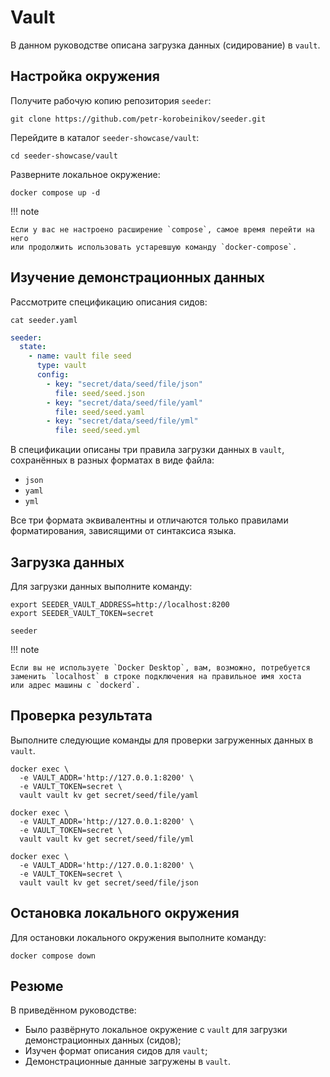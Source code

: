 # Vault

В данном руководстве описана загрузка данных (сидирование) в `vault`.

## Настройка окружения

Получите рабочую копию репозитория `seeder`:

```shell
git clone https://github.com/petr-korobeinikov/seeder.git
```

Перейдите в каталог `seeder-showcase/vault`:

```shell
cd seeder-showcase/vault
```

Разверните локальное окружение:

```shell
docker compose up -d
```

!!! note

    Если у вас не настроено расширение `compose`, самое время перейти на него
    или продолжить использовать устаревшую команду `docker-compose`.

## Изучение демонстрационных данных

Рассмотрите спецификацию описания сидов:

```shell
cat seeder.yaml
```

<!-- @formatter:off -->
```yaml title="seeder-showcase/vault/seeder.yaml"
seeder:
  state:
    - name: vault file seed
      type: vault
      config:
        - key: "secret/data/seed/file/json"
          file: seed/seed.json
        - key: "secret/data/seed/file/yaml"
          file: seed/seed.yaml
        - key: "secret/data/seed/file/yml"
          file: seed/seed.yml
```
<!-- @formatter:on -->

В спецификации описаны три правила загрузки данных в `vault`, сохранённых в
разных форматах в виде файла:

- `json`
- `yaml`
- `yml`

Все три формата эквивалентны и отличаются только правилами форматирования,
зависящими от синтаксиса языка.

## Загрузка данных

Для загрузки данных выполните команду:

```shell
export SEEDER_VAULT_ADDRESS=http://localhost:8200
export SEEDER_VAULT_TOKEN=secret

seeder
```

!!! note

    Если вы не используете `Docker Desktop`, вам, возможно, потребуется
    заменить `localhost` в строке подключения на правильное имя хоста
    или адрес машины с `dockerd`.

## Проверка результата

Выполните следующие команды для проверки загруженных данных в `vault`.

```shell
docker exec \
  -e VAULT_ADDR='http://127.0.0.1:8200' \
  -e VAULT_TOKEN=secret \
  vault vault kv get secret/seed/file/yaml

docker exec \
  -e VAULT_ADDR='http://127.0.0.1:8200' \
  -e VAULT_TOKEN=secret \
  vault vault kv get secret/seed/file/yml

docker exec \
  -e VAULT_ADDR='http://127.0.0.1:8200' \
  -e VAULT_TOKEN=secret \
  vault vault kv get secret/seed/file/json
```

## Остановка локального окружения

Для остановки локального окружения выполните команду:

```shell
docker compose down
```

## Резюме

В приведённом руководстве:

- Было развёрнуто локальное окружение с `vault` для загрузки демонстрационных
  данных (сидов);
- Изучен формат описания сидов для `vault`;
- Демонстрационные данные загружены в `vault`.
